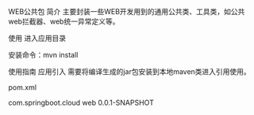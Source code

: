 WEB公共包
简介
主要封装一些WEB开发用到的通用公共类、工具类，如公共web拦截器、web统一异常定义等。

使用
进入应用目录

安装命令：mvn install

使用指南
应用引入
需要将编译生成的jar包安装到本地maven类进入引用使用。

pom.xml

<dependency>
    <groupId>com.springboot.cloud</groupId>
    <artifactId>web</artifactId>
    <version>0.0.1-SNAPSHOT</version>
</dependency>